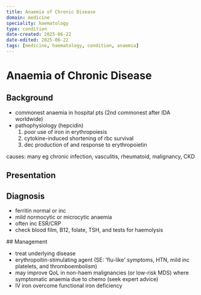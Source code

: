 ```yaml
---
title: Anaemia of Chronic Disease
domain: medicine
speciality: haematology
type: condition
date-created: 2025-06-22
date-edited: 2025-06-22
tags: [medicine, haematology, condition, anaemia]
---
```


# Anaemia of Chronic Disease

## Background
- commonest anaemia in hospital pts (2nd commonest after IDA worldwide)
- pathophysiology (hepcidin)
  1. poor use of iron in erythropoiesis
  2. cytokine-induced shortening of rbc survival
  3. dec production of and response to erythropoietin

causes: many eg chronic infection, vasculitis, rheumatoid, malignancy, CKD

## Presentation

## Diagnosis
- ferritin normal or inc
- mild normocytic or microcytic anaemia
- often inc ESR/CRP
- check blood film, B12, folate, TSH, and tests for haemolysis

## Management
- treat underlying disease
- erythropoitin-stimulating agent (SE: 'flu-like' symptoms, HTN, mild inc platelets, and thromboembolism)
- may improve QoL in non-haem malignancies (or low-risk MDS) where symptomatic anaemia due to chemo (seek expert advice)
- IV iron overcome functional iron deficiency